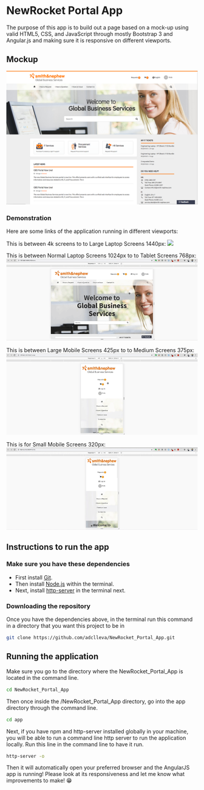 # NewRocket Portal App

The purpose of this app is to build out a page based on a mock-up using valid HTML5, CSS, and JavaScript through mostly
Bootstrap 3 and Angular.js and making sure it is responsive on different viewports.

## Mockup
![](mockup.png)

### Demonstration

Here are some links of the application running in different viewports:

This is between 4k screens to to Large Laptop Screens 1440px:
![](4k-screens-to-Large-Laptop.gif)

This is between Normal Laptop Screens 1024px to to Tablet Screens 768px:
![](Normal-Laptop-to-Tablet-Screens.gif)

This is between Large Mobile Screens 425px to to Medium Screens 375px:
![](Medium-Screens-Large-Mobile.gif)

This is for Small Mobile Screens 320px:
![](Small-Mobile-Screens.gif)

## Instructions to run the app

### Make sure you have these dependencies
- First install [Git](https://git-scm.com/download).
- Then install [Node.js](https://nodejs.org/en/download/current/) within the terminal.
- Next, install [http-server](https://www.npmjs.com/package/http-server) in the terminal next.

### Downloading the repository

Once you have the dependencies above, in the terminal run this command in a directory that you want this project to be in
``` bash
git clone https://github.com/adclleva/NewRocket_Portal_App.git
```

## Running the application

Make sure you go to the directory where the NewRocket_Portal_App is located in the command line.
``` bash
cd NewRocket_Portal_App
```

Then once inside the /NewRocket_Portal_App directory, go into the app directory through the command line.
``` bash
cd app
```

Next, if you have npm and http-server installed globally in your machine, you will be able to run a command line http server to run the application locally. Run this line in the command line to have it run.
``` bash
http-server -o
```

Then it will automatically open your preferred browser and the AngularJS app is running!
Please look at its responsiveness and let me know what improvements to make! :grin:


